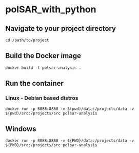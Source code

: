 # polSAR_with_python



## Navigate to your project directory
```shell
cd /path/to/project
```

## Build the Docker image
```shell
docker build -t polsar-analysis .
```

## Run the container
### Linux - Debian based distros
```shel
docker run -p 8888:8888 -v $(pwd)/data:/projects/data -v $(pwd)/src:/projects/src polsar-analysis
```
## Windows
```Shell
docker run -p 8888:8888 -v ${PWD}/data:/projects/data -v ${PWD}/src:/projects/src polsar-analysis
```
